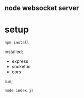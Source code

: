 ## node websocket server
# setup
    npm install

installed;
- express
- socket.io
- cors

run;

    node index.js